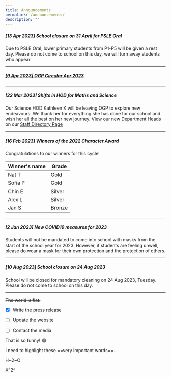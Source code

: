 ```yaml
---
title: Announcements
permalink: /announcements/
description: ""
---
```

##### [13 Apr 2023] School closure on 31 April for PSLE Oral
Due to PSLE Oral, lower primary students from P1-P5 will be given a rest day. Please do not come to school on this day, we will turn away students who appear.



---

##### [[9 Apr 2023] OGP Circular Apr 2023](www.google.com)

---


##### [22 Mar 2023] Shifts in HOD for Maths and Science
Our Science HOD Kathleen K will be leaving OGP to explore new endeavours. We thank her for everything she has done for our school and wish her all the best on her new journey. View our new Department Heads on our [Staff Directory Page](www.google.com)

---


##### [16 Feb 2023] Winners of the 2022 Character Award
Congratulations to our winners for this cycle! 

| Winner's name | Grade | 
| -------- | -------- |
| Nat T     | Gold     | 
| Sofia  P     | Gold     | 
| Chin E     | Silver     | 
| Alex L     | Silver     | 
| Jan S     | Bronze     | 




---

##### [2 Jan 2023] New COVID19 measures for 2023
Students will not be mandated to come into school with masks from the start of the school year for 2023. However, if students are feeling unwell, please do wear a mask for their own protection and the protection of others.

---

##### [10 Aug 2023]  School closure on 24 Aug 2023

School will be closed for mandatory cleaning on 24 Aug 2023, Tuesday. Please do not come to school on this day.

---

~~The world is flat.~~
- [x] Write the press release
- [ ] Update the website
- [ ] Contact the media


That is so funny! :joy:

I need to highlight these ==very important words==.

H~2~O

X^2^



